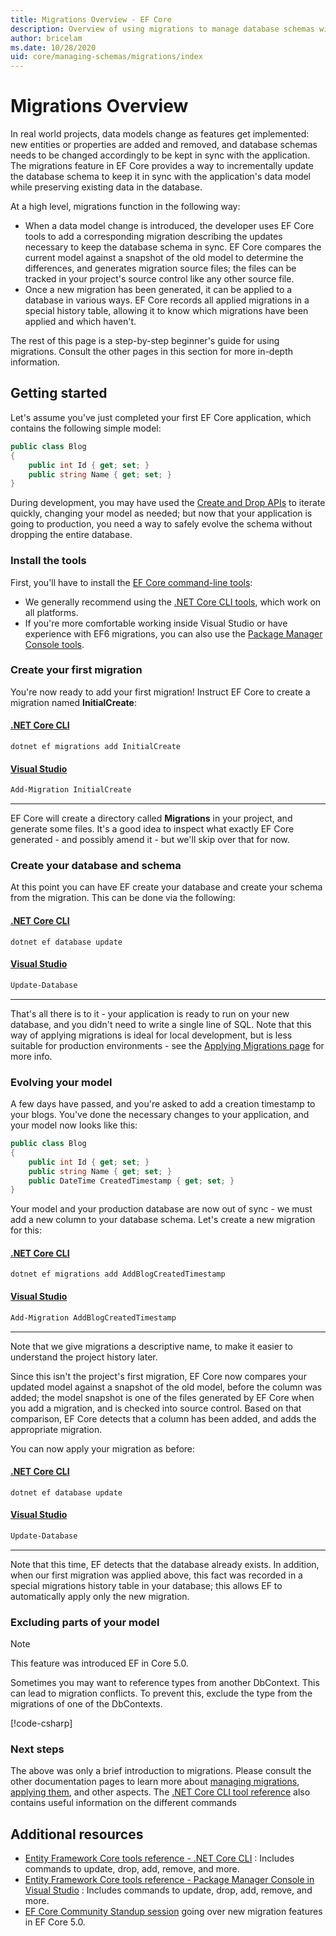 ```yaml
---
title: Migrations Overview - EF Core
description: Overview of using migrations to manage database schemas with Entity Framework Core
author: bricelam
ms.date: 10/28/2020
uid: core/managing-schemas/migrations/index
---
```

# Migrations Overview

In real world projects, data models change as features get implemented: new entities or properties are added and removed, and database schemas needs to be changed accordingly to be kept in sync with the application. The migrations feature in EF Core provides a way to incrementally update the database schema to keep it in sync with the application's data model while preserving existing data in the database.

At a high level, migrations function in the following way:

* When a data model change is introduced, the developer uses EF Core tools to add a corresponding migration describing the updates necessary to keep the database schema in sync. EF Core compares the current model against a snapshot of the old model to determine the differences, and generates migration source files; the files can be tracked in your project's source control like any other source file.
* Once a new migration has been generated, it can be applied to a database in various ways. EF Core records all applied migrations in a special history table, allowing it to know which migrations have been applied and which haven't.

The rest of this page is a step-by-step beginner's guide for using migrations. Consult the other pages in this section for more in-depth information.

## Getting started

Let's assume you've just completed your first EF Core application, which contains the following simple model:

```csharp
public class Blog
{
    public int Id { get; set; }
    public string Name { get; set; }
}
```

During development, you may have used the [Create and Drop APIs](xref:core/managing-schemas/ensure-created) to iterate quickly, changing your model as needed; but now that your application is going to production, you need a way to safely evolve the schema without dropping the entire database.

### Install the tools

First, you'll have to install the [EF Core command-line tools](xref:core/cli/index):

* We generally recommend using the [.NET Core CLI tools](xref:core/cli/dotnet), which work on all platforms.
* If you're more comfortable working inside Visual Studio or have experience with EF6 migrations, you can also use the [Package Manager Console tools](xref:core/cli/powershell).

### Create your first migration

You're now ready to add your first migration! Instruct EF Core to create a migration named **InitialCreate**:

#### [.NET Core CLI](#tab/dotnet-core-cli)

```dotnetcli
dotnet ef migrations add InitialCreate
```

#### [Visual Studio](#tab/vs)

```powershell
Add-Migration InitialCreate
```

***

EF Core will create a directory called **Migrations** in your project, and generate some files. It's a good idea to inspect what exactly EF Core generated - and possibly amend it - but we'll skip over that for now.

### Create your database and schema

At this point you can have EF create your database and create your schema from the migration. This can be done via the following:

#### [.NET Core CLI](#tab/dotnet-core-cli)

```dotnetcli
dotnet ef database update
```

#### [Visual Studio](#tab/vs)

```powershell
Update-Database
```

***

That's all there is to it - your application is ready to run on your new database, and you didn't need to write a single line of SQL. Note that this way of applying migrations is ideal for local development, but is less suitable for production environments - see the [Applying Migrations page](xref:core/managing-schemas/migrations/applying) for more info.

### Evolving your model

A few days have passed, and you're asked to add a creation timestamp to your blogs. You've done the necessary changes to your application, and your model now looks like this:

```csharp
public class Blog
{
    public int Id { get; set; }
    public string Name { get; set; }
    public DateTime CreatedTimestamp { get; set; }
}
```

Your model and your production database are now out of sync - we must add a new column to your database schema. Let's create a new migration for this:

#### [.NET Core CLI](#tab/dotnet-core-cli)

```dotnetcli
dotnet ef migrations add AddBlogCreatedTimestamp
```

#### [Visual Studio](#tab/vs)

```powershell
Add-Migration AddBlogCreatedTimestamp
```

***

Note that we give migrations a descriptive name, to make it easier to understand the project history later.

Since this isn't the project's first migration, EF Core now compares your updated model against a snapshot of the old model, before the column was added; the model snapshot is one of the files generated by EF Core when you add a migration, and is checked into source control. Based on that comparison, EF Core detects that a column has been added, and adds the appropriate migration.

You can now apply your migration as before:

<!--markdownlint-disable MD024-->

#### [.NET Core CLI](#tab/dotnet-core-cli)

```dotnetcli
dotnet ef database update
```

#### [Visual Studio](#tab/vs)

```powershell
Update-Database
```

<!--markdownlint-enable MD024-->

***

Note that this time, EF detects that the database already exists. In addition, when our first migration was applied above, this fact was recorded in a special migrations history table in your database; this allows EF to automatically apply only the new migration.

### Excluding parts of your model

> [!NOTE]
> This feature was introduced EF in Core 5.0.

Sometimes you may want to reference types from another DbContext. This can lead to migration conflicts. To prevent this, exclude the type from the migrations of one of the DbContexts.

[!code-csharp[](../../../../samples/core/Modeling/FluentAPI/TableExcludeFromMigrations.cs#TableExcludeFromMigrations)]

### Next steps

The above was only a brief introduction to migrations. Please consult the other documentation pages to learn more about [managing migrations](xref:core/managing-schemas/migrations/managing), [applying them](xref:core/managing-schemas/migrations/applying), and other aspects. The [.NET Core CLI tool reference](xref:core/cli/index) also contains useful information on the different commands

## Additional resources

* [Entity Framework Core tools reference - .NET Core CLI](xref:core/cli/dotnet) : Includes commands to update, drop, add, remove, and  more.
* [Entity Framework Core tools reference - Package Manager Console in Visual Studio](xref:core/cli/powershell) : Includes commands to update, drop, add, remove, and  more.
* [EF Core Community Standup session](https://www.youtube.com/watch?v=mSsGERmrhnE&list=PLdo4fOcmZ0oX-DBuRG4u58ZTAJgBAeQ-t&index=20) going over new migration features in EF Core 5.0.
